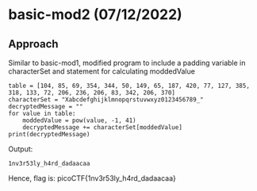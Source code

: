 # basic-mod2 (07/12/2022)
## Approach
Similar to basic-mod1, modified program to include a padding variable in characterSet and statement for calculating moddedValue
~~~
table = [104, 85, 69, 354, 344, 50, 149, 65, 187, 420, 77, 127, 385, 318, 133, 72, 206, 236, 206, 83, 342, 206, 370]
characterSet = "Xabcdefghijklmnopqrstuvwxyz0123456789_"
decryptedMessage = ""
for value in table:
    moddedValue = pow(value, -1, 41)
    decryptedMessage += characterSet[moddedValue]
print(decryptedMessage)
~~~
Output:
~~~
1nv3r53ly_h4rd_dadaacaa
~~~
Hence, flag is: picoCTF{1nv3r53ly_h4rd_dadaacaa}
